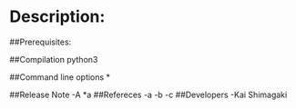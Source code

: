 Description:
=====================


##Prerequisites:

##Compilation
python3 

##Command line options
*

##Release Note
-A
*a
##Refereces
-a
-b
-c
##Developers
-Kai Shimagaki
